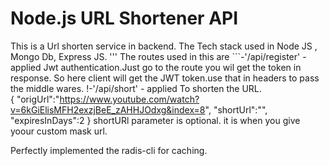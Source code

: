 # Node.js URL Shortener API
This is a Url shorten service in  backend. The Tech stack used in Node JS  , Mongo Db, Express JS.
   '''   The routes used in this are 
        ```-'/api/register' - applied  Jwt authentication.Just go to the route you wil get the token in response. So here client will get the JWT token.use that in headers to pass the middle wares.
        !-'/api/short' - applied To shorten the URL.   
        {
        "origUrl":"https://www.youtube.com/watch?v=6kGiElisMFH2exzjBeE_zAHHJOdxg&index=8",
    "shortUrl":"",     
    "expiresInDays":2
}
shortURl parameter is optional. it is when you give yoour custom mask url.



Perfectly implemented the radis-cli for caching.

